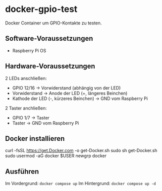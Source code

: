 # docker-gpio-test
Docker Container um GPIO-Kontakte zu testen.

## Software-Voraussetzungen
- Raspberry Pi OS

## Hardware-Voraussetzungen
2 LEDs anschließen:
- GPIO 12/16 → Vorwiderstand (abhängig von der LED)
- Vorwiderstand → Anode der LED (+, längeres Beinchen)
- Kathode der LED (-, kürzeres Beinchen) → GND vom Raspberry Pi

2 Taster anchließen:
- GPIO 1/7 → Taster
- Taster → GND vom Raspberry Pi

## Docker installieren
curl -fsSL https://get.Docker.com -o get-Docker.sh
sudo sh get-Docker.sh
sudo usermod -aG docker $USER
newgrp docker

## Ausführen
Im Vordergrund: `docker compose up`
Im Hintergrund: `docker compose up -d`
